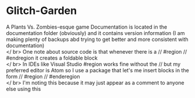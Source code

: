 # Glitch-Garden
A Plants Vs. Zombies-esque game
Documentation is located in the documentation folder (obviously)
and it contains version information (I am making plenty of backups
abd trying to get better and more consistent with documentation)
<br></ br>
One note about source code is that whenever there is a // #region // #endregion it creates a foldable block <br></ br>
In IDEs like Visual Studio #region works fine without the // but my preferred editor is Atom so I use a package that
let's me insert blocks in the form // #region // #enderegion <br></ br>
I'm noting this because it may just appear as a comment to anyone else using this
